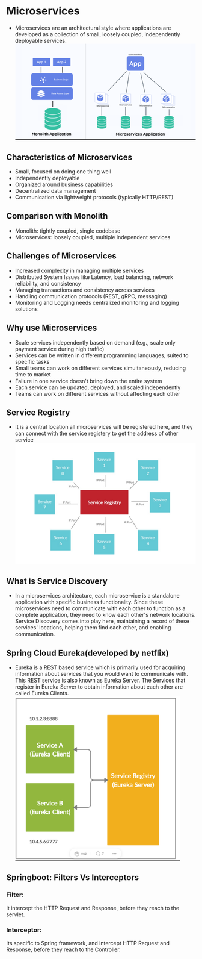# Microservices

- Microservices are an architectural style where applications are
developed as a collection of small, loosely coupled, independently
deployable services.
![](/images/microservices.png)

## Characteristics of Microservices
- Small, focused on doing one thing well
- Independently deployable
- Organized around business capabilities
- Decentralized data management
- Communication via lightweight protocols (typically HTTP/REST)

## Comparison with Monolith
- Monolith: tightly coupled, single codebase
- Microservices: loosely coupled, multiple independent services

## Challenges of Microservices
- Increased complexity in managing multiple services
- Distributed System Issues like Latency, load balancing, network reliability, and consistency
- Managing transactions and consistency across services
- Handling communication protocols (REST, gRPC, messaging)
- Monitoring and Logging needs centralized monitoring and logging solutions

## Why use Microservices
- Scale services independently based on demand (e.g., scale only payment service during high traffic)
- Services can be written in different programming languages, suited to specific tasks
- Small teams can work on different services simultaneously, reducing time to market
- Failure in one service doesn't bring down the entire system
- Each service can be updated, deployed, and scaled independently
- Teams can work on different services without affecting each other

## Service Registry
- It is a central location all microservices will be registered here, and they can connect with the service registery to get the address of other service
![](/images/serviceregistery.png)

## What is Service Discovery
- In a microservices architecture, each microservice is a standalone application with
specific business functionality. Since these microservices need to communicate with
each other to function as a complete application, they need to know each other's
network locations. Service Discovery comes into play here, maintaining a record of
these services' locations, helping them find each other, and enabling
communication.

## Spring Cloud Eureka(developed by netflix)
- Eureka is a REST based service which is
primarily used for acquiring information about
services that you would want to communicate
with. This REST service is also known as
Eureka Server. The Services that register in
Eureka Server to obtain information about each
other are called Eureka Clients.
![](/images/eureka.png)

## Springboot: Filters Vs Interceptors

### Filter:
It intercept the HTTP Request and Response, before they reach to the servlet.

### Interceptor:
Its specific to Spring framework, and intercept HTTP Request and Response, before they reach to the Controller.